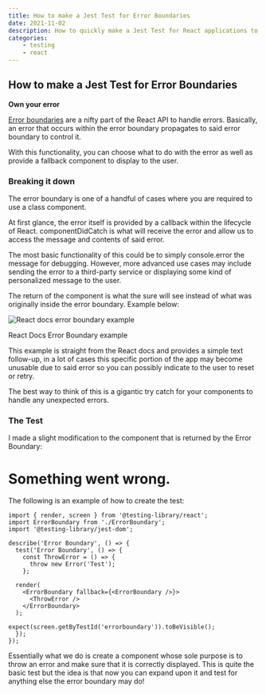 ```yaml
---
title: How to make a Jest Test for Error Boundaries
date: 2021-11-02
description: How to quickly make a Jest Test for React applications to test the functionality and error handling of an error boundary component
categories:
    - testing
    - react
---
```


## How to make a Jest Test for Error Boundaries

**Own your error**

[Error boundaries](https://reactjs.org/docs/error-boundaries.html) are a nifty part of the React API to handle errors. Basically, an error that occurs within the error boundary propagates to said error boundary to control it.

With this functionality, you can choose what to do with the error as well as provide a fallback component to display to the user.

### Breaking it down

The error boundary is one of a handful of cases where you are required to use a class component.

At first glance, the error itself is provided by a callback within the lifecycle of React. componentDidCatch is what will receive the error and allow us to access the message and contents of said error.

The most basic functionality of this could be to simply console.error the message for debugging. However, more advanced use cases may include sending the error to a third-party service or displaying some kind of personalized message to the user.

The return of the component is what the sure will see instead of what was originally inside the error boundary. Example below:

![React docs error boundary example](https://cdn.hashnode.com/res/hashnode/image/upload/v1638468757223/LoK9e5yskX.png)

React Docs Error Boundary example

This example is straight from the React docs and provides a simple text follow-up, in a lot of cases this specific portion of the app may become unusable due to said error so you can possibly indicate to the user to reset or retry.

The best way to think of this is a gigantic try catch for your components to handle any unexpected errors.

### The Test

I made a slight modification to the component that is returned by the Error Boundary:

<h1 data-testid="errorboundary">Something went wrong.</h1>

The following is an example of how to create the test:

```
import { render, screen } from '@testing-library/react';
import ErrorBoundary from './ErrorBoundary';
import '@testing-library/jest-dom';

describe('Error Boundary', () => {
  test('Error Boundary', () => {
    const ThrowError = () => {
      throw new Error('Test');
    };

  render(
    <ErrorBoundary fallback={<ErrorBoundary />}>
      <ThrowError />
    </ErrorBoundary>
  );

expect(screen.getByTestId('errorboundary')).toBeVisible();
  });
});
```

Essentially what we do is create a component whose sole purpose is to throw an error and make sure that it is correctly displayed. This is quite the basic test but the idea is that now you can expand upon it and test for anything else the error boundary may do!
